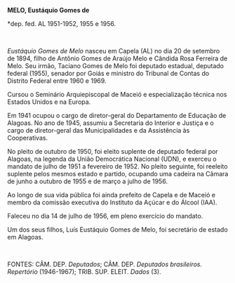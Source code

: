 **MELO, Eustáquio Gomes de**

\*dep. fed. AL 1951-1952, 1955 e 1956.

 

*Eustáquio Gomes de Melo* nasceu em Capela (AL) no dia 20 de setembro de
1894, filho de Antônio Gomes de Araújo Melo e Cândida Rosa Ferreira de
Melo. Seu irmão, Taciano Gomes de Melo foi deputado estadual, deputado
federal (1955), senador por Goiás e ministro do Tribunal de Contas do
Distrito Federal entre 1960 e 1969.

Cursou o Seminário Arquiepiscopal de Maceió e especialização técnica nos
Estados Unidos e na Europa.

Em 1941 ocupou o cargo de diretor-geral do Departamento de Educação de
Alagoas. No ano de 1945, assumiu a Secretaria do Interior e Justiça e o
cargo de diretor-geral das Municipalidades e da Assistência às
Cooperativas.

No pleito de outubro de 1950, foi eleito suplente de deputado federal
por Alagoas, na legenda da União Democrática Nacional (UDN), e exerceu o
mandato de julho de 1951 a fevereiro de 1952. No pleito seguinte, foi
reeleito suplente pelos mesmos estado e partido, ocupando uma cadeira na
Câmara de junho a outubro de 1955 e de março a julho de 1956.

Ao longo de sua vida pública foi ainda prefeito de Capela e de Maceió e
membro da comissão executiva do Instituto da Açúcar e do Álcool (IAA).

Faleceu no dia 14 de julho de 1956, em pleno exercício do mandato.

Um dos seus filhos, Luís Eustáquio Gomes de Melo, foi secretário de
estado em Alagoas.

 

FONTES: CÂM. DEP. *Deputados*; CÂM. DEP. *Deputados brasileiros.
Repertório* (1946-1967); TRIB. SUP. ELEIT. *Dados* (3).

 

